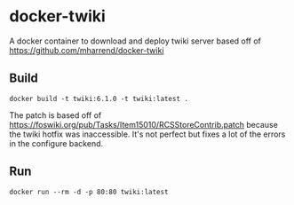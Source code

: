 # docker-twiki

A docker container to download and deploy twiki server based off of https://github.com/mharrend/docker-twiki

## Build
```
docker build -t twiki:6.1.0 -t twiki:latest .
```

The patch is based off of https://foswiki.org/pub/Tasks/Item15010/RCSStoreContrib.patch because the twiki hotfix was inaccessible. It's not perfect but fixes a lot of the errors in the configure backend.

## Run
```
docker run --rm -d -p 80:80 twiki:latest
```
